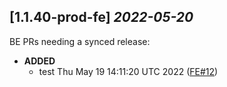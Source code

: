 ## [1.1.40-prod-fe] _2022-05-20_

BE PRs needing a synced release:

- **ADDED**
  - test Thu May 19 14:11:20 UTC 2022 ([FE#12])

[FE#12]: https://github.com/cycloidio/youdeploy-frontend-web/pull/12
